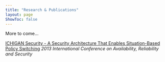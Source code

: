 ```yaml
---
title: "Research & Publications"
layout: page
ShowToc: false
---
```


More to come...

[ICHIGAN Security - A Security Architecture That Enables Situation-Based Policy Switching](https://ieeexplore.ieee.org/document/6657285)
_2013 International Conference on Availability, Reliability and Security_


